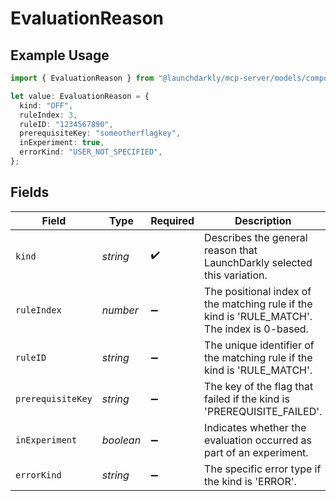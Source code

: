 # EvaluationReason

## Example Usage

```typescript
import { EvaluationReason } from "@launchdarkly/mcp-server/models/components";

let value: EvaluationReason = {
  kind: "OFF",
  ruleIndex: 3,
  ruleID: "1234567890",
  prerequisiteKey: "someotherflagkey",
  inExperiment: true,
  errorKind: "USER_NOT_SPECIFIED",
};
```

## Fields

| Field                                                                                        | Type                                                                                         | Required                                                                                     | Description                                                                                  | Example                                                                                      |
| -------------------------------------------------------------------------------------------- | -------------------------------------------------------------------------------------------- | -------------------------------------------------------------------------------------------- | -------------------------------------------------------------------------------------------- | -------------------------------------------------------------------------------------------- |
| `kind`                                                                                       | *string*                                                                                     | :heavy_check_mark:                                                                           | Describes the general reason that LaunchDarkly selected this variation.                      | OFF                                                                                          |
| `ruleIndex`                                                                                  | *number*                                                                                     | :heavy_minus_sign:                                                                           | The positional index of the matching rule if the kind is 'RULE_MATCH'. The index is 0-based. | 3                                                                                            |
| `ruleID`                                                                                     | *string*                                                                                     | :heavy_minus_sign:                                                                           | The unique identifier of the matching rule if the kind is 'RULE_MATCH'.                      | 1234567890                                                                                   |
| `prerequisiteKey`                                                                            | *string*                                                                                     | :heavy_minus_sign:                                                                           | The key of the flag that failed if the kind is 'PREREQUISITE_FAILED'.                        | someotherflagkey                                                                             |
| `inExperiment`                                                                               | *boolean*                                                                                    | :heavy_minus_sign:                                                                           | Indicates whether the evaluation occurred as part of an experiment.                          | true                                                                                         |
| `errorKind`                                                                                  | *string*                                                                                     | :heavy_minus_sign:                                                                           | The specific error type if the kind is 'ERROR'.                                              | USER_NOT_SPECIFIED                                                                           |